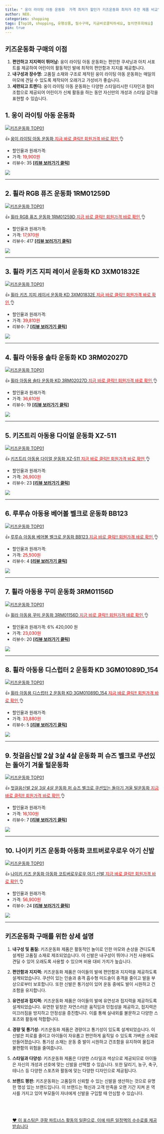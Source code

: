 ```yaml
---
title: " 웅이 라이팅 아동 운동화  가격 최저가 할인가 키즈운동화 최저가 추천 제품 비교"
author: NEO.
categories: shopping
tags: [Top10, shopping, 유행상품, 필수구매, 지금바로클릭하세요, 놓치면후회해요]
pin: true
---
```

## 키즈운동화 구매의 이점
1. **편안하고 지지력이 뛰어남:** 웅이 라이팅 아동 운동화는 편안한 쿠셔닝과 아치 서포트를 제공하여 어린이의 활동적인 발에 최적의 편안함과 지지를 제공합니다.
2. **내구성과 장수명:** 고품질 소재와 구조로 제작된 웅이 라이팅 아동 운동화는 매일의 마모에 견딜 수 있도록 제작되어 오래가고 가성비가 좋습니다.
3. **세련되고 트렌디:** 웅이 라이팅 아동 운동화는 다양한 스타일리시한 디자인과 컬러 조합으로 제공되어 어린이가 신체 활동을 하는 동안 자신만의 개성과 스타일 감각을 표현할 수 있습니다.

   

## 1.  웅이 라이팅 아동 운동화 

[![키즈운동화 TOP01](https://thumbnail8.coupangcdn.com/thumbnails/remote/490x490ex/image/vendor_inventory/1d7c/fbb43f86874aeacda56322f4b4a06c7148c31e96dcf78060f1b2d6919fd2.jpg)](https://link.coupang.com/re/AFFSDP?lptag=AF3617701&subid=GithubCoopas&pageKey=7553425684&traceid=V0-153&itemId=19883842739&vendorItemId=86984286140)


👍 [ 웅이 라이팅 아동 운동화  <font color=red> 지금 바로 클릭!! 회원가격 바로 확인 </font> ](https://link.coupang.com/re/AFFSDP?lptag=AF3617701&subid=GithubCoopas&pageKey=7553425684&traceid=V0-153&itemId=19883842739&vendorItemId=86984286140) 👌 


- 할인율과 원래가격: 
- 가격: <span style='color:red'>19,900원</span>
- 리뷰수: 35  [**[리뷰 보러가기 클릭]**](https://link.coupang.com/re/AFFSDP?lptag=AF3617701&subid=GithubCoopas&pageKey=7553425684&traceid=V0-153&itemId=19883842739&vendorItemId=86984286140)

[![](/discount_price.png)](https://link.coupang.com/re/AFFSDP?lptag=AF3617701&subid=GithubCoopas&pageKey=7553425684&traceid=V0-153&itemId=19883842739&vendorItemId=86984286140)

---


   

## 2.  휠라 RGB 퓨즈 운동화 1RM01259D 

[![키즈운동화 TOP01](https://thumbnail9.coupangcdn.com/thumbnails/remote/490x490ex/image/rs_quotation_api/czkiwvhi/33193feed28e474886df9a8fd6d9bf14.jpg)](https://link.coupang.com/re/AFFSDP?lptag=AF3617701&subid=GithubCoopas&pageKey=6329093451&traceid=V0-153&itemId=13242329457&vendorItemId=80500288895)


👍 [ 휠라 RGB 퓨즈 운동화 1RM01259D  <font color=red> 지금 바로 클릭!! 회원가격 바로 확인 </font> ](https://link.coupang.com/re/AFFSDP?lptag=AF3617701&subid=GithubCoopas&pageKey=6329093451&traceid=V0-153&itemId=13242329457&vendorItemId=80500288895) 👌 


- 할인율과 원래가격: 
- 가격: <span style='color:red'>17,970원</span>
- 리뷰수: 417  [**[리뷰 보러가기 클릭]**](https://link.coupang.com/re/AFFSDP?lptag=AF3617701&subid=GithubCoopas&pageKey=6329093451&traceid=V0-153&itemId=13242329457&vendorItemId=80500288895)

[![](/discount_price.png)](https://link.coupang.com/re/AFFSDP?lptag=AF3617701&subid=GithubCoopas&pageKey=6329093451&traceid=V0-153&itemId=13242329457&vendorItemId=80500288895)

---


   

## 3.  휠라 키즈 지피 레이서 운동화 KD 3XM01832E 

[![키즈운동화 TOP01](https://thumbnail8.coupangcdn.com/thumbnails/remote/490x490ex/image/retail/images/489514635366764-7a9a3b3c-a316-43ba-acc4-b7493ea96f6b.jpg)](https://link.coupang.com/re/AFFSDP?lptag=AF3617701&subid=GithubCoopas&pageKey=6661239112&traceid=V0-153&itemId=15291622586&vendorItemId=82512035586)


👍 [ 휠라 키즈 지피 레이서 운동화 KD 3XM01832E  <font color=red> 지금 바로 클릭!! 회원가격 바로 확인 </font> ](https://link.coupang.com/re/AFFSDP?lptag=AF3617701&subid=GithubCoopas&pageKey=6661239112&traceid=V0-153&itemId=15291622586&vendorItemId=82512035586) 👌 


- 할인율과 원래가격: 
- 가격: <span style='color:red'>39,810원</span>
- 리뷰수: 7  [**[리뷰 보러가기 클릭]**](https://link.coupang.com/re/AFFSDP?lptag=AF3617701&subid=GithubCoopas&pageKey=6661239112&traceid=V0-153&itemId=15291622586&vendorItemId=82512035586)

[![](/discount_price.png)](https://link.coupang.com/re/AFFSDP?lptag=AF3617701&subid=GithubCoopas&pageKey=6661239112&traceid=V0-153&itemId=15291622586&vendorItemId=82512035586)

---


   

## 4.  휠라 아동용 솔타 운동화 KD 3RM02027D 

[![키즈운동화 TOP01](https://thumbnail10.coupangcdn.com/thumbnails/remote/490x490ex/image/rs_quotation_api/gs7l4bup/e35228cbe09949d093ad0b59c1413fa9.jpg)](https://link.coupang.com/re/AFFSDP?lptag=AF3617701&subid=GithubCoopas&pageKey=6233035033&traceid=V0-153&itemId=12582471118&vendorItemId=79850476384)


👍 [ 휠라 아동용 솔타 운동화 KD 3RM02027D  <font color=red> 지금 바로 클릭!! 회원가격 바로 확인 </font> ](https://link.coupang.com/re/AFFSDP?lptag=AF3617701&subid=GithubCoopas&pageKey=6233035033&traceid=V0-153&itemId=12582471118&vendorItemId=79850476384) 👌 


- 할인율과 원래가격: 
- 가격: <span style='color:red'>36,610원</span>
- 리뷰수: 19  [**[리뷰 보러가기 클릭]**](https://link.coupang.com/re/AFFSDP?lptag=AF3617701&subid=GithubCoopas&pageKey=6233035033&traceid=V0-153&itemId=12582471118&vendorItemId=79850476384)

[![](/discount_price.png)](https://link.coupang.com/re/AFFSDP?lptag=AF3617701&subid=GithubCoopas&pageKey=6233035033&traceid=V0-153&itemId=12582471118&vendorItemId=79850476384)

---


   

## 5.  키즈트리 아동용 다이얼 운동화 XZ-511 

[![키즈운동화 TOP01](https://thumbnail7.coupangcdn.com/thumbnails/remote/490x490ex/image/retail/images/2023/08/09/16/6/912ff86e-9354-4a1c-bd5f-6f3a8f64b764.jpg)](https://link.coupang.com/re/AFFSDP?lptag=AF3617701&subid=GithubCoopas&pageKey=7515457113&traceid=V0-153&itemId=19701081346&vendorItemId=86830555069)


👍 [ 키즈트리 아동용 다이얼 운동화 XZ-511  <font color=red> 지금 바로 클릭!! 회원가격 바로 확인 </font> ](https://link.coupang.com/re/AFFSDP?lptag=AF3617701&subid=GithubCoopas&pageKey=7515457113&traceid=V0-153&itemId=19701081346&vendorItemId=86830555069) 👌 


- 할인율과 원래가격: 
- 가격: <span style='color:red'>26,900원</span>
- 리뷰수: 23  [**[리뷰 보러가기 클릭]**](https://link.coupang.com/re/AFFSDP?lptag=AF3617701&subid=GithubCoopas&pageKey=7515457113&traceid=V0-153&itemId=19701081346&vendorItemId=86830555069)

[![](/discount_price.png)](https://link.coupang.com/re/AFFSDP?lptag=AF3617701&subid=GithubCoopas&pageKey=7515457113&traceid=V0-153&itemId=19701081346&vendorItemId=86830555069)

---


   

## 6.  루루슈 아동용 베어볼 벨크로 운동화 BB123 

[![키즈운동화 TOP01](https://thumbnail9.coupangcdn.com/thumbnails/remote/490x490ex/image/retail/images/2024/01/25/15/8/79dbfe45-f0d2-493d-92c3-20fc6979ce7b.jpg)](https://link.coupang.com/re/AFFSDP?lptag=AF3617701&subid=GithubCoopas&pageKey=7856250382&traceid=V0-153&itemId=21426797269&vendorItemId=88482910771)


👍 [ 루루슈 아동용 베어볼 벨크로 운동화 BB123  <font color=red> 지금 바로 클릭!! 회원가격 바로 확인 </font> ](https://link.coupang.com/re/AFFSDP?lptag=AF3617701&subid=GithubCoopas&pageKey=7856250382&traceid=V0-153&itemId=21426797269&vendorItemId=88482910771) 👌 


- 할인율과 원래가격: 
- 가격: <span style='color:red'>25,500원</span>
- 리뷰수: 4  [**[리뷰 보러가기 클릭]**](https://link.coupang.com/re/AFFSDP?lptag=AF3617701&subid=GithubCoopas&pageKey=7856250382&traceid=V0-153&itemId=21426797269&vendorItemId=88482910771)

[![](/discount_price.png)](https://link.coupang.com/re/AFFSDP?lptag=AF3617701&subid=GithubCoopas&pageKey=7856250382&traceid=V0-153&itemId=21426797269&vendorItemId=88482910771)

---


   

## 7.  휠라 아동용 꾸미 운동화 3RM01156D 

[![키즈운동화 TOP01](https://thumbnail9.coupangcdn.com/thumbnails/remote/490x490ex/image/rs_quotation_api/2ftcfvoh/26477f4f9935448baf73e5266240b0d8.jpg)](https://link.coupang.com/re/AFFSDP?lptag=AF3617701&subid=GithubCoopas&pageKey=4841307775&traceid=V0-153&itemId=6135140345&vendorItemId=73431417991)


👍 [ 휠라 아동용 꾸미 운동화 3RM01156D  <font color=red> 지금 바로 클릭!! 회원가격 바로 확인 </font> ](https://link.coupang.com/re/AFFSDP?lptag=AF3617701&subid=GithubCoopas&pageKey=4841307775&traceid=V0-153&itemId=6135140345&vendorItemId=73431417991) 👌 


- 할인율과 원래가격: 6%  420,000   원
- 가격: <span style='color:red'>23,030원</span>
- 리뷰수: 20  [**[리뷰 보러가기 클릭]**](https://link.coupang.com/re/AFFSDP?lptag=AF3617701&subid=GithubCoopas&pageKey=4841307775&traceid=V0-153&itemId=6135140345&vendorItemId=73431417991)

[![](/discount_price.png)](https://link.coupang.com/re/AFFSDP?lptag=AF3617701&subid=GithubCoopas&pageKey=4841307775&traceid=V0-153&itemId=6135140345&vendorItemId=73431417991)

---


   

## 8.  휠라 아동용 디스럽터 2 운동화 KD 3GM01089D_154 

[![키즈운동화 TOP01](https://thumbnail10.coupangcdn.com/thumbnails/remote/490x490ex/image/rs_quotation_api/af9z7aas/0b81c9abf251478082e2136dcea89d61.jpg)](https://link.coupang.com/re/AFFSDP?lptag=AF3617701&subid=GithubCoopas&pageKey=6238941839&traceid=V0-153&itemId=12582094526&vendorItemId=79850102036)


👍 [ 휠라 아동용 디스럽터 2 운동화 KD 3GM01089D_154  <font color=red> 지금 바로 클릭!! 회원가격 바로 확인 </font> ](https://link.coupang.com/re/AFFSDP?lptag=AF3617701&subid=GithubCoopas&pageKey=6238941839&traceid=V0-153&itemId=12582094526&vendorItemId=79850102036) 👌 


- 할인율과 원래가격: 
- 가격: <span style='color:red'>33,880원</span>
- 리뷰수: 5  [**[리뷰 보러가기 클릭]**](https://link.coupang.com/re/AFFSDP?lptag=AF3617701&subid=GithubCoopas&pageKey=6238941839&traceid=V0-153&itemId=12582094526&vendorItemId=79850102036)

[![](/discount_price.png)](https://link.coupang.com/re/AFFSDP?lptag=AF3617701&subid=GithubCoopas&pageKey=6238941839&traceid=V0-153&itemId=12582094526&vendorItemId=79850102036)

---


   

## 9.  첫걸음신발 2살 3살 4살 운동화 퍼 슈즈 벨크로 쿠션있는 돌아기 겨울 털운동화 

[![키즈운동화 TOP01](https://thumbnail9.coupangcdn.com/thumbnails/remote/490x490ex/image/vendor_inventory/1b92/1e94f12cfd24102e1ba7c9a3bd48448c5435427f6bba0fe4c0a4439f5106.png)](https://link.coupang.com/re/AFFSDP?lptag=AF3617701&subid=GithubCoopas&pageKey=7107568429&traceid=V0-153&itemId=17758598060&vendorItemId=84922941282)


👍 [ 첫걸음신발 2살 3살 4살 운동화 퍼 슈즈 벨크로 쿠션있는 돌아기 겨울 털운동화  <font color=red> 지금 바로 클릭!! 회원가격 바로 확인 </font> ](https://link.coupang.com/re/AFFSDP?lptag=AF3617701&subid=GithubCoopas&pageKey=7107568429&traceid=V0-153&itemId=17758598060&vendorItemId=84922941282) 👌 


- 할인율과 원래가격: 
- 가격: <span style='color:red'>16,100원</span>
- 리뷰수: 7  [**[리뷰 보러가기 클릭]**](https://link.coupang.com/re/AFFSDP?lptag=AF3617701&subid=GithubCoopas&pageKey=7107568429&traceid=V0-153&itemId=17758598060&vendorItemId=84922941282)

[![](/discount_price.png)](https://link.coupang.com/re/AFFSDP?lptag=AF3617701&subid=GithubCoopas&pageKey=7107568429&traceid=V0-153&itemId=17758598060&vendorItemId=84922941282)

---


   

## 10.  나이키 키즈 운동화 아동화 코트버로우로우 아기 신발 

[![키즈운동화 TOP01](https://thumbnail7.coupangcdn.com/thumbnails/remote/490x490ex/image/vendor_inventory/5daa/3e5a4f4ac0ecf3995f4865b3317c1bc5a21341a522b7d3adfdde56c3599a.png)](https://link.coupang.com/re/AFFSDP?lptag=AF3617701&subid=GithubCoopas&pageKey=7760137653&traceid=V0-153&itemId=20924432661&vendorItemId=88069892763)


👍 [ 나이키 키즈 운동화 아동화 코트버로우로우 아기 신발  <font color=red> 지금 바로 클릭!! 회원가격 바로 확인 </font> ](https://link.coupang.com/re/AFFSDP?lptag=AF3617701&subid=GithubCoopas&pageKey=7760137653&traceid=V0-153&itemId=20924432661&vendorItemId=88069892763) 👌 


- 할인율과 원래가격: 
- 가격: <span style='color:red'>56,900원</span>
- 리뷰수: 24  [**[리뷰 보러가기 클릭]**](https://link.coupang.com/re/AFFSDP?lptag=AF3617701&subid=GithubCoopas&pageKey=7760137653&traceid=V0-153&itemId=20924432661&vendorItemId=88069892763)

[![](/discount_price.png)](https://link.coupang.com/re/AFFSDP?lptag=AF3617701&subid=GithubCoopas&pageKey=7760137653&traceid=V0-153&itemId=20924432661&vendorItemId=88069892763)

---
## 키즈운동화 구매를 위한 상세 설명
1. **내구성 및 품질:** 키즈운동화 제품은 활동적인 놀이로 인한 마모와 손상을 견디도록 설계된 고품질 소재로 제조되었습니다. 이 신발은 내구성이 뛰어나 거친 사용에도 견딜 수 있어 오래도록 사용할 수 있으며 비용 대비 가치가 높습니다.

2. **편안함과 지지력:** 키즈운동화 제품은 아이들의 발에 편안함과 지지력을 제공하도록 설계되었습니다. 쿠션이 있는 인솔과 충격 흡수형 미드솔이 충격을 줄이고 발을 부상으로부터 보호합니다. 또한 신발은 통기성이 있어 운동 중에도 발이 시원하고 건조함을 유지합니다.

3. **유연성과 접지력:** 키즈운동화 제품은 아이들의 발에 유연성과 접지력을 제공하도록 설계되었습니다. 유연한 밑창은 자연스러운 움직임과 민첩성을 제공하고, 접지력은 미끄러짐을 방지하고 안정성을 증진합니다. 이를 통해 실내외를 불문하고 다양한 스포츠와 활동에 적합합니다.

4. **경량 및 통기성:** 키즈운동화 제품은 경량이고 통기성이 있도록 설계되었습니다. 이 신발은 피로를 줄이고 아이들이 자유롭고 편안하게 움직일 수 있도록 가벼운 소재로 만들어졌습니다. 통기성 소재는 운동 중 발이 시원하고 건조함을 유지하여 물집과 불편함의 위험을 줄여줍니다.

5. **스타일과 다양성:** 키즈운동화 제품은 다양한 스타일과 색상으로 제공되므로 아이들은 자신의 개성과 선호에 맞는 신발을 선택할 수 있습니다. 또한 달리기, 농구, 축구, 테니스 등 다양한 스포츠와 활동에 맞는 다양한 디자인으로 제공됩니다.

6. **브랜드 평판:** 키즈운동화는 고품질의 신뢰할 수 있는 신발을 생산하는 것으로 유명한 명성 있는 브랜드입니다. 이 브랜드는 혁신과 고객 만족을 오랜 기간 지켜 온 역사를 가지고 있어 부모들이 자녀에게 신발을 구입할 때 안심할 수 있습니다.<br><br><br><br><br> [ ❤  이 포스팅은 쿠팡 파트너스 활동의 일환으로, 이에 따른 일정액의 수수료를 제공받습니다](https://link.coupang.com/a/bcEFyh)